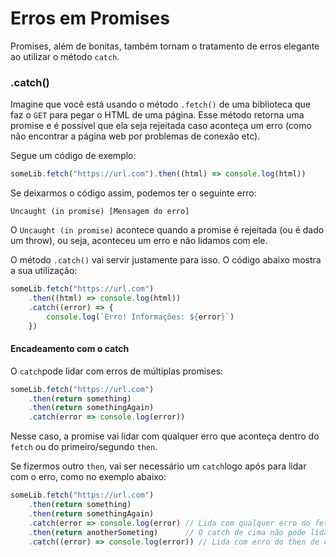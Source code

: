 # Erros em Promises

Promises, além de bonitas, também tornam o tratamento de erros elegante ao utilizar o método `catch`.

### .catch\(\)

Imagine que você está usando o método `.fetch()` de uma biblioteca que faz o `GET` para pegar o HTML de uma página. Esse método retorna uma promise e é possível que ela seja rejeitada caso aconteça um erro \(como não encontrar a página web por problemas de conexão etc\).

Segue um código de exemplo:

```javascript
someLib.fetch("https://url.com").then((html) => console.log(html))
```

Se deixarmos o código assim, podemos ter o seguinte erro:

```text
Uncaught (in promise) [Mensagem do erro]
```

O `Uncaught (in promise)` acontece quando a promise é rejeitada \(ou é dado um throw\), ou seja, aconteceu um erro e não lidamos com ele.

O método `.catch()` vai servir justamente para isso. O código abaixo mostra a sua utilização:

```javascript
someLib.fetch("https://url.com")
    .then((html) => console.log(html))
    .catch((error) => {
        console.log(`Erro! Informações: ${error}`)
    })
```

#### Encadeamento com o catch

O `catch`pode lidar com erros de múltiplas promises:

```javascript
someLib.fetch("https://url.com")
    .then(return something)
    .then(return somethingAgain)
    .catch(error => console.log(error))
```

Nesse caso, a promise vai lidar com qualquer erro que aconteça dentro do `fetch` ou do primeiro/segundo `then`.

Se fizermos outro `then`, vai ser necessário um `catch`logo após para lidar com o erro, como no exemplo abaixo:

```javascript
someLib.fetch("https://url.com")
    .then(return something)
    .then(return somethingAgain)
    .catch(error => console.log(error) // Lida com qualquer erro do fetch ou do primeiro/segundo then
    .then(return anotherSometing)      // O catch de cima não pode lidar com o erro desse then
    .catch((error) => console.log(error)) // Lida com erro do then de cima
```

